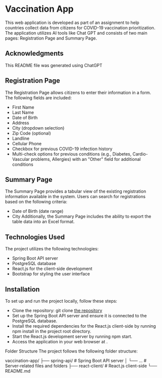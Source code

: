 # Vaccination App

This web application is developed as part of an assignment to help countries collect data from citizens for COVID-19 vaccination prioritization. The application utilizes AI tools like Chat GPT and consists of two main pages: Registration Page and Summary Page.

## Acknowledgments

This README file was generated using ChatGPT

## Registration Page

The Registration Page allows citizens to enter their information in a form. The following fields are included:

- First Name
- Last Name
- Date of Birth
- Address
- City (dropdown selection)
- Zip Code (optional)
- Landline
- Cellular Phone
- Checkbox for previous COVID-19 infection history
- Multi-check options for previous conditions (e.g., Diabetes, Cardio-Vascular problems, Allergies) with an "Other" field for additional conditions

## Summary Page

The Summary Page provides a tabular view of the existing registration information available in the system. Users can search for registrations based on the following criteria:

- Date of Birth (date range)
- City
  Additionally, the Summary Page includes the ability to export the table data into an Excel format.

## Technologies Used

The project utilizes the following technologies:

- Spring Boot API server
- PostgreSQL database
- React.js for the client-side development
- Bootstrap for styling the user interface

## Installation

To set up and run the project locally, follow these steps:

- Clone the repository: git clone [the repository](https://github.com/HasanYousef/vaccination-app.git)
- Set up the Spring Boot API server and ensure it is connected to the PostgreSQL database.
- Install the required dependencies for the React.js client-side by running npm install in the project root directory.
- Start the React.js development server by running npm start.
- Access the application in your web browser at [](http://localhost:3000).

Folder Structure
The project follows the following folder structure:

vaccination-app/
├── spring-api/ # Spring Boot API server
│ └── ... # Server-related files and folders
├── react-client/ # React.js client-side
└── README.md
